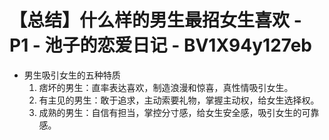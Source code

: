 # 【总结】什么样的男生最招女生喜欢 - P1 - 池子的恋爱日记 - BV1X94y127eb

-   男生吸引女生的五种特质
    1.  痞坏的男生：直率表达喜欢，制造浪漫和惊喜，真性情吸引女生。
    2.  有主见的男生：敢于追求，主动索要礼物，掌握主动权，给女生选择权。
    3.  成熟的男生：自信有担当，掌控分寸感，给女生安全感，吸引女生的可靠感。